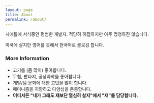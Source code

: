 ```yaml
---
layout: page
title: About
permalink: /about/
---
```


시애틀에 서식중인 평범한 개발자. 적당히 허접하지만 아주 멍청하진 않습니다.

미국에 살지만 영어를 못해서 한국어로 블로깅 합니다.

### More Information

- 고기를 (좀 많이) 좋아합니다.
- 무협, 판타지, 공상과학을 좋아합니다.
- 개발/팀 문화에 대한 고민을 많이 합니다.
- 페미니즘을 지향하고 다양성을 존중합니다.
- **어디서든 "내가 그래도 쟤보단 열심히 살지"에서 "쟤"를 담당합니다.**